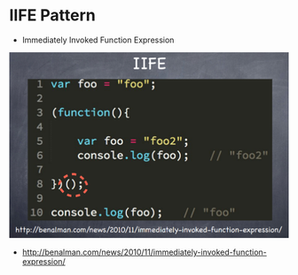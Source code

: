 # IIFE Pattern

- Immediately Invoked Function Expression

![](./iife.png)

- http://benalman.com/news/2010/11/immediately-invoked-function-expression/